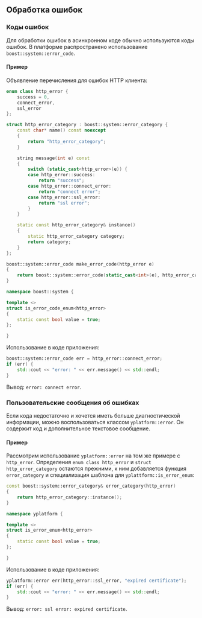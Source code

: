 ## Обработка ошибок

### Коды ошибок

Для обработки ошибок в асинхронном коде обычно используются коды ошибок. В платформе распространено использование `boost::system::error_code`.

#### Пример

Объявление перечисления для ошибок HTTP клиента:

```c++
enum class http_error {
    success = 0,
    connect_error,
    ssl_error
};

struct http_error_category : boost::system::error_category {
    const char* name() const noexcept
    {
        return "http_error_category";
    }

    string message(int e) const
    {
        switch (static_cast<http_error>(e)) {
        case http_error::success:
            return "success";
        case http_error::connect_error:
            return "connect error";
        case http_error::ssl_error:
            return "ssl error";
        }
    }

    static const http_error_category& instance()
    {
        static http_error_category category;
        return category;
    }
};

boost::system::error_code make_error_code(http_error e)
{
    return boost::system::error_code(static_cast<int>(e), http_error_category::instance());
}

namespace boost::system {

template <>
struct is_error_code_enum<http_error>
{
    static const bool value = true;
};

}
```

Использование в коде приложения:

```c++
boost::system::error_code err = http_error::connect_error;
if (err) {
    std::cout << "error: " << err.message() << std::endl;
}
```

Вывод: `error: connect error`.

### Пользовательские сообщения об ошибках

Если кода недостаточно и хочется иметь больше диагностической информации, можно воспользоваться классом `yplatform::error`. Он содержит код и дополнительное текстовое сообщение.

#### Пример

Рассмотрим использование `yplatform::error` на том же примере с `http_error`. Определения `enum class http_error` и `struct http_error_category` остаются прежними, к ним добавляется функция `error_category` и специализация шаблона для `yplattform::is_error_enum`:

```c++
const boost::system::error_category& error_category(http_error)
{
    return http_error_category::instance();
}

namespace yplatform {

template <>
struct is_error_enum<http_error>
{
    static const bool value = true;
};

}
```

Использование в коде приложения:

```c++
yplatform::error err(http_error::ssl_error, "expired certificate");
if (err) {
    std::cout << "error: " << err.message() << std::endl;
}
```

Вывод: `error: ssl error: expired certificate`.
